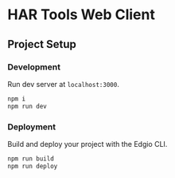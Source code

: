 # HAR Tools Web Client

## Project Setup

### Development

Run dev server at `localhost:3000`.

```bash
npm i
npm run dev
```

### Deployment

Build and deploy your project with the Edgio CLI.

```bash
npm run build
npm run deploy
```
